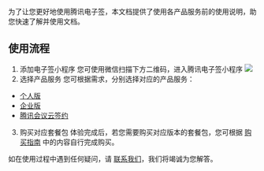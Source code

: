 为了让您更好地使用腾讯电子签，本文档提供了使用各产品服务前的使用说明，助您快速了解并使用文档。

## 使用流程
1. 添加电子签小程序
您可使用微信扫描下方二维码，进入腾讯电子签小程序
![](https://qcloudimg.tencent-cloud.cn/raw/425f79ab462d2b0c7722c16e7467f82a.jpg)
2. 选择产品服务
您可根据需求，分别选择对应的产品服务：
 - [个人版](https://cloud.tencent.com/document/product/1323/78863)
 - [企业版](https://cloud.tencent.com/document/product/1323/78868)
 - [腾讯会议云签约](https://cloud.tencent.com/document/product/1323/78869)
3. 购买对应套餐包
体验完成后，若您需要购买对应版本的套餐包，您可根据 [购买指南](https://cloud.tencent.com/document/product/1323/53795) 中的内容自行完成购买。

如在使用过程中遇到任何疑问，请 [联系我们](https://cloud.tencent.com/document/product/1323/59638)，我们将竭诚为您解答。
